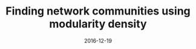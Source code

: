 ---
title: "Finding network communities using modularity density"
collection: publications
permalink: /publication/2015-10-01-paper-title-number-3
excerpt: 'Many real-world complex networks exhibit a community structure, in which the modules correspond to actual functional units. Identifying these communities is a key challenge for scientists. A common approach is to search for the network partition that maximizes a quality function. Here, we present a detailed analysis of a recently proposed function, namely modularity density. We show that it does not incur in the drawbacks suffered by traditional modularity, and that it can identify networks without ground-truth community structure, deriving its analytical dependence on link density in generic random graphs. In addition, we show that modularity density allows an easy comparison between networks of different sizes, and we also present some limitations that methods based on modularity density may suffer from. Finally, we introduce an efficient, quadratic community detection algorithm based on modularity density maximization, validating its accuracy against theoretical predictions and on a set of benchmark networks.
<br />
An implementation of the algorithm presented in this paper is available at https://github.com/FedericoBotta/ModularityDensity.'
date: 2016-12-19
venue: 'Journal of Statistical Mechanics: Theory and Experiment'
paperurl: 'https://arxiv.org/pdf/1612.07297.pdf'
citation: 'Botta, F., & del Genio, C. I. (2016). Finding network communities using modularity density. Journal of Statistical Mechanics: Theory and Experiment, 2016(12), 123402.'
---